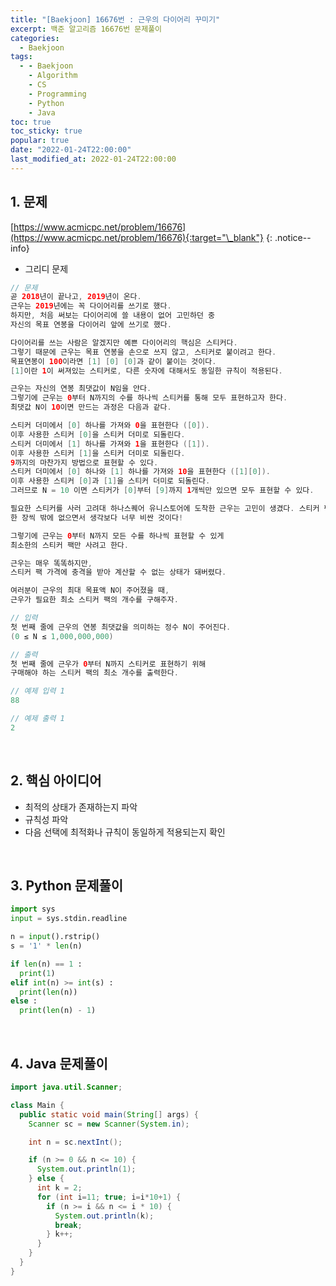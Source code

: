 ```yaml
---
title: "[Baekjoon] 16676번 : 근우의 다이어리 꾸미기"
excerpt: 백준 알고리즘 16676번 문제풀이
categories:
  - Baekjoon
tags:
  - - Baekjoon
    - Algorithm
    - CS
    - Programming
    - Python
    - Java
toc: true
toc_sticky: true
popular: true
date: "2022-01-24T22:00:00"
last_modified_at: 2022-01-24T22:00:00
---
```


## 1. 문제

[https://www.acmicpc.net/problem/16676](https://www.acmicpc.net/problem/16676){:target="\_blank"}
{: .notice--info}

- 그리디 문제

```java
// 문제
곧 2018년이 끝나고, 2019년이 온다.
근우는 2019년에는 꼭 다이어리를 쓰기로 했다.
하지만, 처음 써보는 다이어리에 쓸 내용이 없어 고민하던 중
자신의 목표 연봉을 다이어리 앞에 쓰기로 했다.

다이어리를 쓰는 사람은 알겠지만 예쁜 다이어리의 핵심은 스티커다.
그렇기 때문에 근우는 목표 연봉을 손으로 쓰지 않고, 스티커로 붙이려고 한다.
목표연봉이 100이라면 [1] [0] [0]과 같이 붙이는 것이다.
[1]이란 1이 써져있는 스티커로, 다른 숫자에 대해서도 동일한 규칙이 적용된다.

근우는 자신의 연봉 최댓값이 N임을 안다.
그렇기에 근우는 0부터 N까지의 수를 하나씩 스티커를 통해 모두 표현하고자 한다.
최댓값 N이 10이면 만드는 과정은 다음과 같다.

스티커 더미에서 [0] 하나를 가져와 0을 표현한다 ([0]).
이후 사용한 스티커 [0]을 스티커 더미로 되돌린다.
스티커 더미에서 [1] 하나를 가져와 1을 표현한다 ([1]).
이후 사용한 스티커 [1]을 스티커 더미로 되돌린다.
9까지의 마찬가지 방법으로 표현할 수 있다.
스티커 더미에서 [0] 하나와 [1] 하나를 가져와 10을 표현한다 ([1][0]).
이후 사용한 스티커 [0]과 [1]을 스티커 더미로 되돌린다.
그러므로 N = 10 이면 스티커가 [0]부터 [9]까지 1개씩만 있으면 모두 표현할 수 있다.

필요한 스티커를 사러 고려대 하나스퀘어 유니스토어에 도착한 근우는 고민이 생겼다. 스티커 팩에는 [0]부터 [9]까지 스티커가
한 장씩 밖에 없으면서 생각보다 너무 비싼 것이다!

그렇기에 근우는 0부터 N까지 모든 수를 하나씩 표현할 수 있게
최소한의 스티커 팩만 사려고 한다.

근우는 매우 똑똑하지만,
스티커 팩 가격에 충격을 받아 계산할 수 없는 상태가 돼버렸다.

여러분이 근우의 최대 목표액 N이 주어졌을 때,
근우가 필요한 최소 스티커 팩의 개수를 구해주자.

// 입력
첫 번째 줄에 근우의 연봉 최댓값을 의미하는 정수 N이 주어진다.
(0 ≤ N ≤ 1,000,000,000)

// 출력
첫 번째 줄에 근우가 0부터 N까지 스티커로 표현하기 위해
구매해야 하는 스티커 팩의 최소 개수를 출력한다.

// 예제 입력 1
88

// 예제 출력 1
2
```

<br>

## 2. 핵심 아이디어

- 최적의 상태가 존재하는지 파악
- 규칙성 파악
- 다음 선택에 최적화나 규칙이 동일하게 적용되는지 확인

<br>

## 3. Python 문제풀이

```python
import sys
input = sys.stdin.readline

n = input().rstrip()
s = '1' * len(n)

if len(n) == 1 :
  print(1)
elif int(n) >= int(s) :
  print(len(n))
else :
  print(len(n) - 1)
```

<br>

## 4. Java 문제풀이

```java
import java.util.Scanner;

class Main {
  public static void main(String[] args) {
    Scanner sc = new Scanner(System.in);

    int n = sc.nextInt();

    if (n >= 0 && n <= 10) {
      System.out.println(1);
    } else {
      int k = 2;
      for (int i=11; true; i=i*10+1) {
        if (n >= i && n <= i * 10) {
          System.out.println(k);
          break;
        } k++;
      }
    }
  }
}
```
